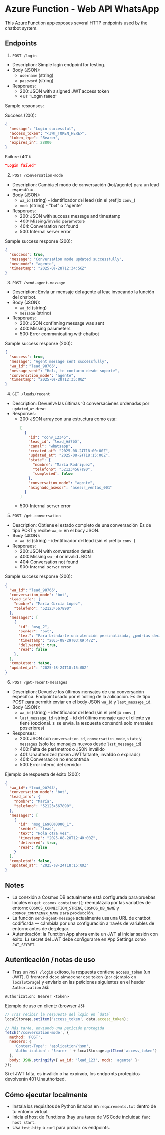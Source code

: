 # Azure Function - Web API WhatsApp

This Azure Function app exposes several HTTP endpoints used by the chatbot system.

Endpoints
---------

1) `POST /login`
- Description: Simple login endpoint for testing.
- Body (JSON):
  - `username` (string)
  - `password` (string)
- Responses:
  - 200: JSON with a signed JWT access token
  - 401: "Login failed"

Sample responses:

Success (200):
```json
{
  "message": "Login successful",
  "access_token": "<JWT_TOKEN_HERE>",
  "token_type": "Bearer",
  "expires_in": 28800
}
```

Failure (401):
```json
"Login failed"
```

2) `POST /conversation-mode`
- Description: Cambia el modo de conversación (bot/agente) para un lead específico.
- Body (JSON):
  - `wa_id` (string) - identificador del lead (sin el prefijo `conv_`)
  - `mode` (string) - "bot" o "agente"
- Responses:
  - 200: JSON with success message and timestamp
  - 400: Missing/invalid parameters
  - 404: Conversation not found
  - 500: Internal server error

Sample success response (200):
```json
{
  "success": true,
  "message": "Conversation mode updated successfully",
  "new_mode": "agente",
  "timestamp": "2025-08-28T12:34:56Z"
}
```

3) `POST /send-agent-message`
- Description: Envía un mensaje del agente al lead invocando la función del chatbot.
- Body (JSON):
  - `wa_id` (string)
  - `message` (string)
- Responses:
  - 200: JSON confirming message was sent
  - 400: Missing parameters
  - 500: Error communicating with chatbot

Sample success response (200):
```json
{
  "success": true,
  "message": "Agent message sent successfully",
  "wa_id": "lead_98765",
  "message_sent": "Hola, te contacto desde soporte",
  "conversation_mode": "agente",
  "timestamp": "2025-08-28T12:35:00Z"
}
```

4) `GET /leads/recent`
- Description: Devuelve las últimas 10 conversaciones ordenadas por `updated_at` desc.
- Responses:
  - 200: JSON array con una estructura como esta:
    ```json
    [
      {
        "id": "conv_12345",
        "lead_id": "lead_98765",
        "canal": "whatsapp",
        "created_at": "2025-08-24T18:00:00Z",
        "updated_at": "2025-08-24T18:15:00Z",
        "state": {
          "nombre": "María Rodriguez",
          "telefono": "521234567890",
          "completed": false
        },
        "conversation_mode": "agente",
        "asignado_asesor": "asesor_ventas_001"
      }
    ]
    ```
  - 500: Internal server error


5) `POST /get-conversation`
- Description: Obtiene el estado completo de una conversación. Es de tipo POST y recibe `wa_id` en el body JSON.
- Body (JSON):
  - `wa_id` (string) - identificador del lead (sin el prefijo `conv_`)
- Responses:
  - 200: JSON with conversation details
  - 400: Missing `wa_id` or invalid JSON
  - 404: Conversation not found
  - 500: Internal server error

Sample success response (200):
```json
{
  "wa_id": "lead_98765",
  "conversation_mode": "bot",
  "lead_info": {
    "nombre": "María García López",
    "telefono": "521234567890"
  },
  "messages": [
    {
      "id": "msg_2",
      "sender": "bot",
      "text": "Para brindarte una atención personalizada, ¿podrías decirme tu nombre? Así podré ayudarte mejor con lo que necesitas.",
      "timestamp": "2025-08-29T03:09:47Z",
      "delivered": true,
      "read": false
    },
  ],
  "completed": false,
  "updated_at": "2025-08-24T18:15:00Z"
}
```

6) `POST /get-recent-messages`
- Description: Devuelve los últimos mensajes de una conversación específica. Endpoint usado por el polling de la aplicación. Es de tipo POST para permitir enviar en el body JSON `wa_id` y `last_message_id`.
- Body (JSON):
  - `wa_id` (string) - identificador del lead (sin el prefijo `conv_`)
  - `last_message_id` (string) - id del último mensaje que el cliente ya tiene (opcional, si se envía, la respuesta contendrá solo mensajes posteriores)
- Responses:
  - 200: JSON con `conversation_id`, `conversation_mode`, `state` y `messages` (solo los mensajes nuevos desde `last_message_id`)
  - 400: Falta de parámetros o JSON inválido
  - 401: Unauthorized (token JWT faltante, inválido o expirado)
  - 404: Conversación no encontrada
  - 500: Error interno del servidor

Ejemplo de respuesta de éxito (200):
```json
{
  "wa_id": "lead_98765",
  "conversation_mode": "bot",
  "lead_info": {
    "nombre": "María",
    "telefono": "521234567890",
  },
  "messages": [
    {
      "id": "msg_1690000000_1",
      "sender": "lead",
      "text": "Hola otra vez",
      "timestamp": "2025-08-28T12:40:00Z",
      "delivered": true,
      "read": false
    }
  ],
  "completed": false,
  "updated_at": "2025-08-24T18:15:00Z"
}
```

Notes
-----
- La conexión a Cosmos DB actualmente está configurada para pruebas locales en `get_cosmos_container()`; reemplázala por las variables de entorno `COSMOS_CONNECTION_STRING`, `COSMOS_DB_NAME` y `COSMOS_CONTAINER_NAME` para producción.
- La función `send-agent-message` actualmente usa una URL de chatbot codificada — cámbiala por una configuración a través de variables de entorno antes de desplegar.
- Autenticación: la Function App ahora emite un JWT al iniciar sesión con éxito. La secret del JWT debe configurarse en App Settings como `JWT_SECRET`.

Autenticación / notas de uso
---------------------------
- Tras un `POST /login` exitoso, la respuesta contiene `access_token` (un JWT). El frontend debe almacenar ese token (por ejemplo en `localStorage`) y enviarlo en las peticiones siguientes en el header `Authorization` así:

```
Authorization: Bearer <token>
```

Ejemplo de uso en cliente (browser JS):

```js
// Tras recibir la respuesta del login en `data`
localStorage.setItem('access_token', data.access_token);

// Más tarde, enviando una petición protegida
fetch('/conversation-mode', {
  method: 'POST',
  headers: {
    'Content-Type': 'application/json',
    'Authorization': 'Bearer ' + localStorage.getItem('access_token')
  },
  body: JSON.stringify({ wa_id: 'lead_123', mode: 'agente' })
});
```

Si el JWT falta, es inválido o ha expirado, los endpoints protegidos devolverán 401 Unauthorized.

Cómo ejecutar localmente
-----------------------
- Instala los requisitos de Python listados en `requirements.txt` dentro de tu entorno virtual.
- Inicia el host de Functions (hay una tarea de VS Code incluida): `func host start`.
- Usa `test.http` o `curl` para probar los endpoints.